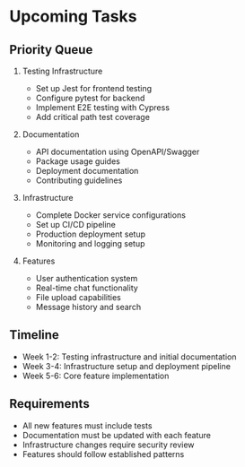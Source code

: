# Upcoming Tasks

## Priority Queue

1. Testing Infrastructure

   - Set up Jest for frontend testing
   - Configure pytest for backend
   - Implement E2E testing with Cypress
   - Add critical path test coverage

2. Documentation

   - API documentation using OpenAPI/Swagger
   - Package usage guides
   - Deployment documentation
   - Contributing guidelines

3. Infrastructure

   - Complete Docker service configurations
   - Set up CI/CD pipeline
   - Production deployment setup
   - Monitoring and logging setup

4. Features
   - User authentication system
   - Real-time chat functionality
   - File upload capabilities
   - Message history and search

## Timeline

- Week 1-2: Testing infrastructure and initial documentation
- Week 3-4: Infrastructure setup and deployment pipeline
- Week 5-6: Core feature implementation

## Requirements

- All new features must include tests
- Documentation must be updated with each feature
- Infrastructure changes require security review
- Features should follow established patterns
